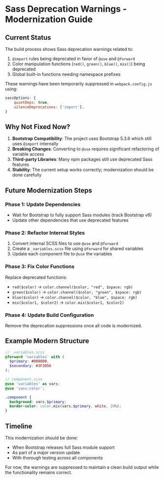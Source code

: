 # Sass Deprecation Warnings - Modernization Guide

## Current Status

The build process shows Sass deprecation warnings related to:
1. `@import` rules being deprecated in favor of `@use` and `@forward`
2. Color manipulation functions (`red()`, `green()`, `blue()`, `mix()`) being deprecated
3. Global built-in functions needing namespace prefixes

These warnings have been temporarily suppressed in `webpack.config.js` using:
```javascript
sassOptions: {
    quietDeps: true,
    silenceDeprecations: ['import'],
}
```

## Why Not Fixed Now?

1. **Bootstrap Compatibility**: The project uses Bootstrap 5.3.6 which still uses `@import` internally
2. **Breaking Changes**: Converting to `@use` requires significant refactoring of variable access
3. **Third-party Libraries**: Many npm packages still use deprecated Sass features
4. **Stability**: The current setup works correctly; modernization should be done carefully

## Future Modernization Steps

### Phase 1: Update Dependencies
- Wait for Bootstrap to fully support Sass modules (track Bootstrap v6)
- Update other dependencies that use deprecated features

### Phase 2: Refactor Internal Styles
1. Convert internal SCSS files to use `@use` and `@forward`
2. Create a `_variables.scss` file using `@forward` for shared variables
3. Update each component file to `@use` the variables

### Phase 3: Fix Color Functions
Replace deprecated functions:
- `red($color)` → `color.channel($color, "red", $space: rgb)`
- `green($color)` → `color.channel($color, "green", $space: rgb)`
- `blue($color)` → `color.channel($color, "blue", $space: rgb)`
- `mix($color1, $color2)` → `color.mix($color1, $color2)`

### Phase 4: Update Build Configuration
Remove the deprecation suppressions once all code is modernized.

## Example Modern Structure

```scss
// _variables.scss
@forward 'variables' with (
  $primary: #008000,
  $secondary: #3F3D56
);

// component.scss
@use 'variables' as vars;
@use 'sass:color';

.component {
  background: vars.$primary;
  border-color: color.mix(vars.$primary, white, 20%);
}
```

## Timeline

This modernization should be done:
- When Bootstrap releases full Sass module support
- As part of a major version update
- With thorough testing across all components

For now, the warnings are suppressed to maintain a clean build output while the functionality remains correct.